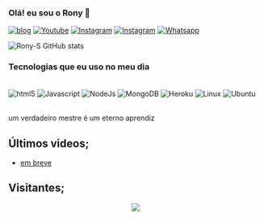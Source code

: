 
### Olá! eu sou o Rony 👋

[![blog](https://img.shields.io/website?label=silverstars.shop&style=for-the-badge&url=https://silverstars.shop)](https://silverstars.shop)
[![Youtube](https://img.shields.io/badge/YouTube-FF0000?style=for-the-badge&logo=youtube&logoColor=white)](https://www.youtube.com/@Spectrum_bots)
[![Instagram](https://img.shields.io/badge/Instagram-E4405F?style=for-the-badge&logo=instagram&logoColor=white)](https://instagram.com/rony_.online)
[![Instagram](https://img.shields.io/badge/TikTok-000000?style=for-the-badge&logo=tiktok&logoColor=white)](https://tiktok.com/@rony.on)
[![Whatsapp](https://img.shields.io/badge/WhatsApp-25D366?style=for-the-badge&logo=whatsapp&logoColor=white)](https://chat.whatsapp.com/GKtazVKJLgeCoU5dkZdT24)

![Rony-S GitHub stats](https://github-readme-stats.vercel.app/api?username=Rony-S&show_icons=true&theme=dracula)

### Tecnologias que eu uso no meu dia

<div style="display inline_block"><br/>
    <img align="center" alt="html5" src="https://img.shields.io/badge/HTML5-E34F26?style=for-the-badge&logo=html5&logoColor=white"/>
        <img align="center" alt="Javascript" src="https://img.shields.io/badge/JavaScript-323330?style=for-the-badge&logo=javascript&logoColor=F7DF1E"/>
              <img align="center" alt="NodeJs" src="https://img.shields.io/badge/Node.js-43853D?style=for-the-badge&logo=node.js&logoColor=white"/>
                            <img align="center" alt="MongoDB" src="https://img.shields.io/badge/MongoDB-4EA94B?style=for-the-badge&logo=mongodb&logoColor=white"/>
                          <img align="center" alt="Heroku" src="https://img.shields.io/badge/Heroku-430098?style=for-the-badge&logo=heroku&logoColor=white"/>
                             <img align="center" alt="Linux" src="https://img.shields.io/badge/Linux-FCC624?style=for-the-badge&logo=linux&logoColor=black"/>
                              <img align="center" alt="Ubuntu" src="https://img.shields.io/badge/Ubuntu-E95420?style=for-the-badge&logo=ubuntu&logoColor=white"/>
 
</div><br/>

um verdadeiro mestre é um eterno aprendiz

## Últimos videos;
- [em breve](https://youtu.be/w-QhTeVRTdc)

## Visitantes;
<p align="center">  <img alingn="center" src="https://profile-counter.glitch.me/Rony-S/count.svg" /></p>

